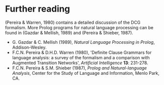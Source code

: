 <!--H3: Section-->
# Further reading #

(Pereira & Warren, 1980) contains a detailed discussion of the DCG formalism. More Prolog programs for natural language processing can be found in (Gazdar & Mellish, 1989) and (Pereira & Shieber, 1987).

* G. Gazdar & C. Mellish (1989), *Natural Language Processing in Prolog*, Addison-Wesley.
* F.C.N. Pereira & D.H.D. Warren (1980), 'Definite Clause Grammars for language analysis: a survey of the formalism and a comparison with Augmented Transition Networks', *Artificial Intelligence* **13**: 231-278.
* F.C.N. Pereira & S.M. Shieber (1987), *Prolog and Natural-language Analysis*, Center for the Study of Language and Information, Menlo Park, CA.
